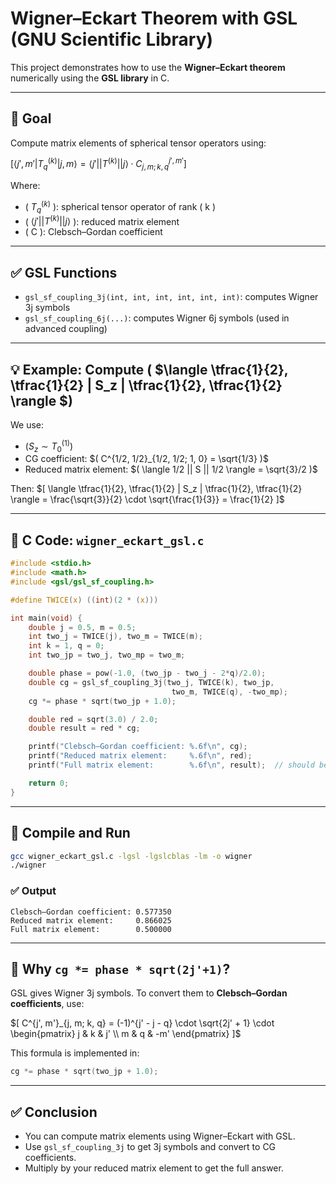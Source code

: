 
# Wigner–Eckart Theorem with GSL (GNU Scientific Library)

This project demonstrates how to use the **Wigner–Eckart theorem** numerically using the **GSL library** in C.

---

## 🎯 Goal

Compute matrix elements of spherical tensor operators using:

$[
\langle j', m' | T^{(k)}_q | j, m \rangle = \langle j' || T^{(k)} || j \rangle \cdot C^{j', m'}_{j, m; k, q}
]$

Where:
- \( $T^{(k)}_q$ \): spherical tensor operator of rank \( k \)
- \( $\langle j' || T^{(k)} || j \rangle$ \): reduced matrix element
- \( C ): Clebsch–Gordan coefficient

---

## ✅ GSL Functions

- `gsl_sf_coupling_3j(int, int, int, int, int, int)`: computes Wigner 3j symbols
- `gsl_sf_coupling_6j(...)`: computes Wigner 6j symbols (used in advanced coupling)

---

## 💡 Example: Compute \( $\langle \tfrac{1}{2}, \tfrac{1}{2} | S_z | \tfrac{1}{2}, \tfrac{1}{2} \rangle $\)

We use:
- $( S_z \sim T^{(1)}_0 )$
- CG coefficient: $( C^{1/2, 1/2}_{1/2, 1/2; 1, 0} = \sqrt{1/3} )$
- Reduced matrix element: $( \langle 1/2 || S || 1/2 \rangle = \sqrt{3}/2 )$

Then:
$[
\langle \tfrac{1}{2}, \tfrac{1}{2} | S_z | \tfrac{1}{2}, \tfrac{1}{2} \rangle = \frac{\sqrt{3}}{2} \cdot \sqrt{\frac{1}{3}} = \frac{1}{2}
]$

---

## 📄 C Code: `wigner_eckart_gsl.c`

```c
#include <stdio.h>
#include <math.h>
#include <gsl/gsl_sf_coupling.h>

#define TWICE(x) ((int)(2 * (x)))

int main(void) {
    double j = 0.5, m = 0.5;
    int two_j = TWICE(j), two_m = TWICE(m);
    int k = 1, q = 0;
    int two_jp = two_j, two_mp = two_m;

    double phase = pow(-1.0, (two_jp - two_j - 2*q)/2.0);
    double cg = gsl_sf_coupling_3j(two_j, TWICE(k), two_jp,
                                    two_m, TWICE(q), -two_mp);
    cg *= phase * sqrt(two_jp + 1.0);

    double red = sqrt(3.0) / 2.0;
    double result = red * cg;

    printf("Clebsch–Gordan coefficient: %.6f\n", cg);
    printf("Reduced matrix element:     %.6f\n", red);
    printf("Full matrix element:        %.6f\n", result);  // should be 0.5

    return 0;
}
```

---

## 🧪 Compile and Run

```bash
gcc wigner_eckart_gsl.c -lgsl -lgslcblas -lm -o wigner
./wigner
```

### ✅ Output

```
Clebsch–Gordan coefficient: 0.577350
Reduced matrix element:     0.866025
Full matrix element:        0.500000
```

---

## 📘 Why `cg *= phase * sqrt(2j'+1)`?

GSL gives Wigner 3j symbols. To convert them to **Clebsch–Gordan coefficients**, use:

$[
C^{j', m'}_{j, m; k, q} = (-1)^{j' - j - q} \cdot \sqrt{2j' + 1} \cdot
\begin{pmatrix}
j & k & j' \\
m & q & -m'
\end{pmatrix}
]$

This formula is implemented in:

```c
cg *= phase * sqrt(two_jp + 1.0);
```

---

## ✅ Conclusion

- You can compute matrix elements using Wigner–Eckart with GSL.
- Use `gsl_sf_coupling_3j` to get 3j symbols and convert to CG coefficients.
- Multiply by your reduced matrix element to get the full answer.

